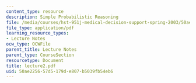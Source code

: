 ```yaml
---
content_type: resource
description: Simple Probabilistic Reasoning
file: /media/courses/hst-951j-medical-decision-support-spring-2003/50ae225657d5179de807b5039fb54eb6_lecture2.pdf
file_type: application/pdf
learning_resource_types:
- Lecture Notes
ocw_type: OCWFile
parent_title: Lecture Notes
parent_type: CourseSection
resourcetype: Document
title: lecture2.pdf
uid: 50ae2256-57d5-179d-e807-b5039fb54eb6
---
```

